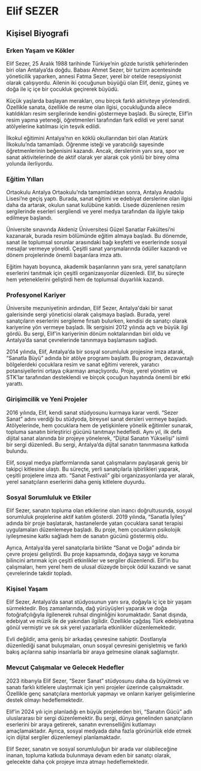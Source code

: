 # Elif SEZER

## Kişisel Biyografi

### Erken Yaşam ve Kökler

Elif Sezer, 25 Aralık 1988 tarihinde Türkiye’nin gözde turistik şehirlerinden biri olan Antalya’da doğdu. Babası Ahmet Sezer, bir turizm acentesinde yöneticilik yaparken, annesi Fatma Sezer, yerel bir otelde resepsiyonist olarak çalışıyordu. Ailenin iki çocuğunun büyüğü olan Elif, deniz, güneş ve doğa ile iç içe bir çocukluk geçirerek büyüdü. 

Küçük yaşlarda başlayan merakları, onu birçok farklı aktiviteye yönlendirdi. Özellikle sanata, özellikle de resme olan ilgisi, çocukluğunda ailece katıldıkları resim sergilerinde kendini göstermeye başladı. Bu süreçte, Elif’in resim yapma yeteneği, öğretmenleri tarafından fark edildi ve yerel sanat atölyelerine katılması için teşvik edildi.

İlkokul eğitimini Antalya’nın en köklü okullarından biri olan Atatürk İlkokulu’nda tamamladı. Öğrenme isteği ve yaratıcılığı sayesinde öğretmenlerinin beğenisini kazandı. Ancak, derslerinin yanı sıra, spor ve sanat aktivitelerinde de aktif olarak yer alarak çok yönlü bir birey olma yolunda ilerliyordu.

### Eğitim Yılları

Ortaokulu Antalya Ortaokulu’nda tamamladıktan sonra, Antalya Anadolu Lisesi’ne geçiş yaptı. Burada, sanat eğitimi ve edebiyat derslerine olan ilgisi daha da artarak, okulun sanat kulübüne katıldı. Lisede düzenlenen resim sergilerinde eserleri sergilendi ve yerel medya tarafından da ilgiyle takip edilmeye başlandı.

Üniversite sınavında Akdeniz Üniversitesi Güzel Sanatlar Fakültesi’ni kazanarak, burada resim bölümünde eğitim almaya başladı. Bu dönemde, sanat ile toplumsal sorunlar arasındaki bağı keşfetti ve eserlerinde sosyal mesajlar vermeye yöneldi. Çeşitli sanat yarışmalarında ödüller kazandı ve dönem projelerinde önemli başarılara imza attı.

Eğitim hayatı boyunca, akademik başarılarının yanı sıra, yerel sanatçıların eserlerini tanıtmak için çeşitli organizasyonlar düzenledi. Elif, bu süreçte hem yeteneklerini geliştirdi hem de toplumsal duyarlılık kazandı.

### Profesyonel Kariyer

Üniversite mezuniyetinin ardından, Elif Sezer, Antalya'daki bir sanat galerisinde sergi yöneticisi olarak çalışmaya başladı. Burada, yerel sanatçıların eserlerini sergileme fırsatı bulurken, kendisi de sanatçı olarak kariyerine yön vermeye başladı. İlk sergisini 2012 yılında açtı ve büyük ilgi gördü. Bu sergi, Elif’in kariyerinin dönüm noktalarından biri oldu ve Antalya’da sanat çevrelerinde tanınmaya başlamasını sağladı.

2014 yılında, Elif, Antalya’da bir sosyal sorumluluk projesine imza atarak, “Sanatla Büyü” adında bir atölye programı başlattı. Bu program, dezavantajlı bölgelerdeki çocuklara resim ve sanat eğitimi vererek, yaratıcı potansiyellerini ortaya çıkarmayı amaçlıyordu. Proje, yerel yönetim ve STK’lar tarafından desteklendi ve birçok çocuğun hayatında önemli bir etki yarattı.

### Girişimcilik ve Yeni Projeler

2016 yılında, Elif, kendi sanat stüdyosunu kurmaya karar verdi. “Sezer Sanat” adını verdiği bu stüdyoda, bireysel sanat dersleri vermeye başladı. Atölyelerinde, hem çocuklara hem de yetişkinlere yönelik eğitimler sunarak, topluma sanatın birleştirici gücünü tanıtmayı hedefledi. Aynı yıl, ilk defa dijital sanat alanında bir projeye yönelerek, “Dijital Sanatın Yükselişi” isimli bir sergi düzenledi. Bu sergi, Antalya’da dijital sanatın tanınmasına katkıda bulundu.

Elif, sosyal medya platformlarında sanat çalışmalarını paylaşarak geniş bir takipçi kitlesine ulaştı. Bu süreçte, yerli sanatçılarla işbirlikleri yaparak, çeşitli projelere imza attı. “Sanat Festivali” gibi organizasyonlarda yer alarak, yerel sanatçıların eserlerini daha geniş kitlelere duyurdu.

### Sosyal Sorumluluk ve Etkiler

Elif Sezer, sanatın topluma olan etkilerine olan inancı doğrultusunda, sosyal sorumluluk projelerine aktif katılım gösterdi. 2019 yılında, “Sanatla İyileş” adında bir proje başlatarak, hastanelerde yatan çocuklara sanat terapisi uygulamaları düzenlemeye başladı. Bu proje, hem çocukların psikolojik iyileşmesine katkı sağladı hem de sanatın gücünü göstermiş oldu.

Ayrıca, Antalya’da yerel sanatçılarla birlikte “Sanat ve Doğa” adında bir çevre projesi geliştirdi. Bu proje kapsamında, doğaya saygı ve koruma bilincini artırmak için çeşitli etkinlikler ve sergiler düzenlendi. Elif’in bu çalışmaları, hem yerel hem de ulusal düzeyde birçok ödül kazandı ve sanat çevrelerinde takdir topladı.

### Kişisel Yaşam

Elif Sezer, Antalya’da sanat stüdyosunun yanı sıra, doğayla iç içe bir yaşam sürmektedir. Boş zamanlarında, dağ yürüyüşleri yaparak ve doğa fotoğrafçılığıyla ilgilenerek ruhsal dinginliğini korumaktadır. Sanat dışında, edebiyat ve müzik ile de yakından ilgilidir. Özellikle çağdaş Türk edebiyatına gönül vermiştir ve sık sık yerel yazarlarla etkinlikler düzenlemektedir.

Evli değildir, ama geniş bir arkadaş çevresine sahiptir. Dostlarıyla düzenlediği sanat buluşmaları, onun sosyal çevresini genişletmiş ve farklı bakış açılarına sahip insanlarla bir araya gelmesine olanak sağlamıştır.

### Mevcut Çalışmalar ve Gelecek Hedefler

2023 itibarıyla Elif Sezer, “Sezer Sanat” stüdyosunu daha da büyütmek ve sanatı farklı kitlelere ulaştırmak için yeni projeler üzerinde çalışmaktadır. Özellikle genç sanatçılara mentorluk yapmayı ve onların kariyer gelişimlerine destek olmayı hedeflemektedir.

Elif’in 2024 yılı için planladığı en büyük projelerden biri, “Sanatın Gücü” adlı uluslararası bir sergi düzenlemektir. Bu sergi, dünya genelinden sanatçıların eserlerini bir araya getirerek, sanatın evrenselliğini kutlamayı amaçlamaktadır. Ayrıca, sosyal medyada daha fazla görünürlük elde etmek için dijital sergiler düzenlemeyi planlamaktadır.

Elif Sezer, sanatın ve sosyal sorumluluğun bir arada var olabileceğine inanan, topluma katkıda bulunmaya devam eden bir sanatçı olarak, gelecekte daha çok projeye imza atmayı hedeflemektedir.